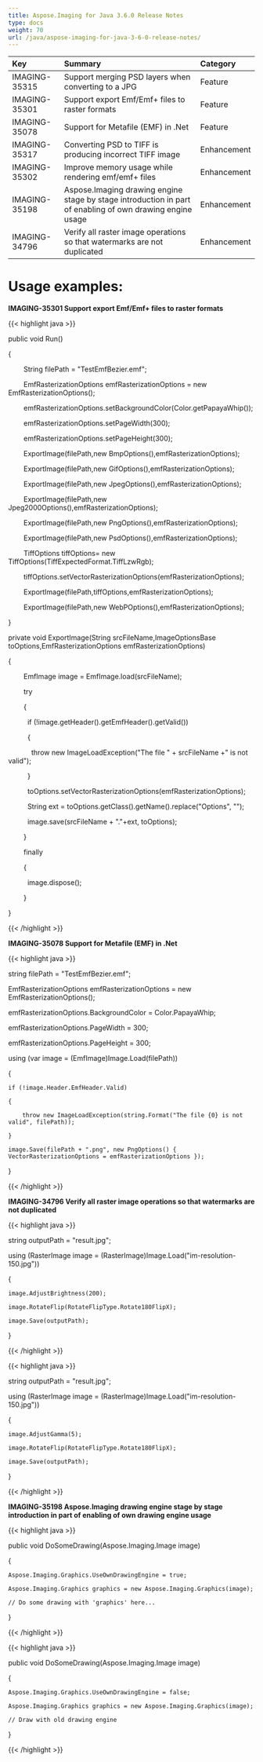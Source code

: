 ```yaml
---
title: Aspose.Imaging for Java 3.6.0 Release Notes
type: docs
weight: 70
url: /java/aspose-imaging-for-java-3-6-0-release-notes/
---
```


|**Key** |**Summary** |**Category** |
| :- | :- | :- |
|IMAGING-35315 |Support merging PSD layers when converting to a JPG |Feature |
|IMAGING-35301 |Support export Emf/Emf+ files to raster formats |Feature |
|IMAGING-35078 |Support for Metafile (EMF) in .Net |Feature |
|IMAGING-35317 |Converting PSD to TIFF is producing incorrect TIFF image |Enhancement |
|IMAGING-35302 |Improve memory usage while rendering emf/emf+ files |Enhancement |
|IMAGING-35198 |Aspose.Imaging drawing engine stage by stage introduction in part of enabling of own drawing engine usage |Enhancement |
|IMAGING-34796 |Verify all raster image operations so that watermarks are not duplicated |Enhancement |
# **Usage examples:**
**IMAGING-35301 Support export Emf/Emf+ files to raster formats**

{{< highlight java >}}

 public void Run()

{

        String filePath = "TestEmfBezier.emf";

        EmfRasterizationOptions emfRasterizationOptions = new EmfRasterizationOptions();

        emfRasterizationOptions.setBackgroundColor(Color.getPapayaWhip());

        emfRasterizationOptions.setPageWidth(300);

        emfRasterizationOptions.setPageHeight(300);

        ExportImage(filePath,new BmpOptions(),emfRasterizationOptions);



        ExportImage(filePath,new GifOptions(),emfRasterizationOptions);



        ExportImage(filePath,new JpegOptions(),emfRasterizationOptions);



        ExportImage(filePath,new Jpeg2000Options(),emfRasterizationOptions);



        ExportImage(filePath,new PngOptions(),emfRasterizationOptions);



        ExportImage(filePath,new PsdOptions(),emfRasterizationOptions);



        TiffOptions tiffOptions= new TiffOptions(TiffExpectedFormat.TiffLzwRgb);

        tiffOptions.setVectorRasterizationOptions(emfRasterizationOptions);

        ExportImage(filePath,tiffOptions,emfRasterizationOptions);



        ExportImage(filePath,new WebPOptions(),emfRasterizationOptions);

}



private void ExportImage(String srcFileName,ImageOptionsBase toOptions,EmfRasterizationOptions emfRasterizationOptions)

{

        EmfImage image = EmfImage.load(srcFileName);

        try

        {

          if (!image.getHeader().getEmfHeader().getValid())

          {

            throw new ImageLoadException("The file " + srcFileName +" is not valid");

          }

          toOptions.setVectorRasterizationOptions(emfRasterizationOptions);  

          String ext = toOptions.getClass().getName().replace("Options", "");

          image.save(srcFileName + "."+ext, toOptions);

        }

        finally

        {

          image.dispose();    

        }

}

{{< /highlight >}}

**IMAGING-35078 Support for Metafile (EMF) in .Net**

{{< highlight java >}}

 string filePath = "TestEmfBezier.emf";

EmfRasterizationOptions emfRasterizationOptions = new EmfRasterizationOptions();

emfRasterizationOptions.BackgroundColor = Color.PapayaWhip;

emfRasterizationOptions.PageWidth = 300;

emfRasterizationOptions.PageHeight = 300;

using (var image = (EmfImage)Image.Load(filePath))

{

    if (!image.Header.EmfHeader.Valid)

    {

        throw new ImageLoadException(string.Format("The file {0} is not valid", filePath));

    }

    image.Save(filePath + ".png", new PngOptions() { VectorRasterizationOptions = emfRasterizationOptions });

}

{{< /highlight >}}

**IMAGING-34796 Verify all raster image operations so that watermarks are not duplicated**

{{< highlight java >}}

 string outputPath = "result.jpg";

using (RasterImage image = (RasterImage)Image.Load("im-resolution-150.jpg"))

{

    image.AdjustBrightness(200);

    image.RotateFlip(RotateFlipType.Rotate180FlipX);

    image.Save(outputPath);

}

{{< /highlight >}}

{{< highlight java >}}

 string outputPath = "result.jpg";

using (RasterImage image = (RasterImage)Image.Load("im-resolution-150.jpg"))

{

    image.AdjustGamma(5);

    image.RotateFlip(RotateFlipType.Rotate180FlipX);

    image.Save(outputPath);

}

{{< /highlight >}}

**IMAGING-35198 Aspose.Imaging drawing engine stage by stage introduction in part of enabling of own drawing engine usage**

{{< highlight java >}}

 public void DoSomeDrawing(Aspose.Imaging.Image image)

{

    Aspose.Imaging.Graphics.UseOwnDrawingEngine = true;

    Aspose.Imaging.Graphics graphics = new Aspose.Imaging.Graphics(image);

    // Do some drawing with 'graphics' here...

}

{{< /highlight >}}

{{< highlight java >}}

 public void DoSomeDrawing(Aspose.Imaging.Image image)

{

    Aspose.Imaging.Graphics.UseOwnDrawingEngine = false;

    Aspose.Imaging.Graphics graphics = new Aspose.Imaging.Graphics(image);

    // Draw with old drawing engine

}

{{< /highlight >}}
